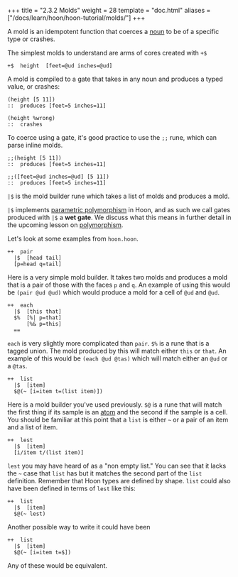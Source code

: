 +++
title = "2.3.2 Molds"
weight = 28
template = "doc.html"
aliases = ["/docs/learn/hoon/hoon-tutorial/molds/"]
+++

A mold is an idempotent function that coerces a [noun](/docs/glossary/noun/) to
be of a specific type or crashes.

The simplest molds to understand are arms of cores created with `+$`

```hoon
+$  height  [feet=@ud inches=@ud]
```

A mold is compiled to a gate that takes in any noun and produces a typed value, or crashes:

```hoon
(height [5 11])
::  produces [feet=5 inches=11]
```

```
(height %wrong)
::  crashes
```

To coerce using a gate, it's good practice to use the `;;` rune, which can parse inline molds.

```hoon
;;(height [5 11])
::  produces [feet=5 inches=11]
```

```hoon
;;([feet=@ud inches=@ud] [5 11])
::  produces [feet=5 inches=11]
```

`|$` is the mold builder rune which takes a list of molds and produces a mold.

`|$` implements [parametric
polymorphism](https://en.wikipedia.org/wiki/Parametric_polymorphism) in Hoon,
and as such we call gates produced with `|$` a **wet gate**. We discuss what this
means in further detail in the upcoming lesson on [polymorphism](@/docs/hoon/hoon-school/type-polymorphism.md).

Let's look at some examples from `hoon.hoon`.

```hoon
++  pair
  |$  [head tail]
  [p=head q=tail]
```

Here is a very simple mold builder. It takes two molds and produces a mold that is a pair of those with the faces `p` and `q`. An example of using this would be `(pair @ud @ud)` which would produce a mold for a cell of `@ud` and `@ud`.

```hoon
++  each
  |$  [this that]
  $%  [%| p=that]
      [%& p=this]
  ==
```

`each` is very slightly more complicated than `pair`. `$%` is a rune that is a tagged union. The mold produced by this will match either `this` or `that`. An example of this would be `(each @ud @tas)` which will match either an `@ud` or a `@tas`.

```hoon
++  list
  |$  [item]
  $@(~ [i=item t=(list item)])
```

Here is a mold builder you've used previously. `$@` is a rune that will match the first thing if its sample is an [atom](/docs/glossary/atom/) and the second if the sample is a cell. You should be familiar at this point that a `list` is either `~` or a pair of an item and a list of item.

```hoon
++  lest
  |$  [item]
  [i/item t/(list item)]
```

`lest` you may have heard of as a "non empty list." You can see that it lacks the `~` case that `list` has but it matches the second part of the `list` definition. Remember that Hoon types are defined by shape. `list` could also have been defined in terms of `lest` like this:

```hoon
++  list
  |$  [item]
  $@(~ lest)
```

Another possible way to write it could have been

```hoon
++  list
  |$  [item]
  $@(~ [i=item t=$])
```

Any of these would be equivalent.
